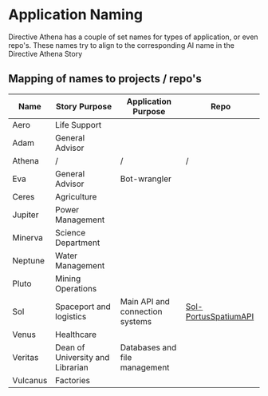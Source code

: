 # Application Naming
Directive Athena has a couple of set names for types of application, or even repo's.
These names try to align to the corresponding AI name in the Directive Athena Story

## Mapping of names to projects / repo's

| Name     | Story Purpose                    | Application Purpose             | Repo                                                                                     |
| -------- | -------------------------------- | ------------------------------- | ---------------------------------------------------------------------------------------- |
| Aero     | Life Support                     |                                 |                                                                                          |
| Adam     | General Advisor                  |                                 |                                                                                          |
| Athena   | /                                | /                               | /                                                                                         |
| Eva      | General Advisor                  | Bot-wrangler                    |                                                                                          |
| Ceres    | Agriculture                      |                                 |                                                                                          |
| Jupiter  | Power Management                 |                                 |                                                                                          |
| Minerva  | Science Department               |                                 |                                                                                          |
| Neptune  | Water Management                 |                                 |                                                                                          |
| Pluto    | Mining Operations                |                                 |                                                                                          |
| Sol      | Spaceport and logistics          | Main API and connection systems | [Sol-PortusSpatiumAPI](https://github.com/DirectiveAthena-Applications/Sol-PortusSpatiumAPI) |
| Venus    | Healthcare                       |                                 |                                                                                          |
| Veritas  | Dean of University and Librarian | Databases and file management   |                                                                                          |
| Vulcanus | Factories                        |                                 |                                                                                          |
